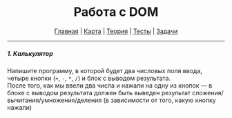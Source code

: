 <div align="center">

# Работа с DOM

[Главная](https://github.com/dollaween/junior-roadmap/)
|
[Карта](/roadmap/README.md)
|
[Теория](/theory/README.md)
|
[Тесты](/tests/README.md)
|
[Задачи](/tasks/README.md)

</div>

---

##### 1. Калькулятор

Напишите программу, в которой будет два числовых поля ввода, четыре кнопки (`+`, `-`, `*`, `/`) и блок с выводом результата.  
После того, как мы ввели два числа и нажали на одну из кнопок — в блоке с выводом результата должен быть выведен результат сложения/вычитания/умножения/деления (в зависимости от того, какую кнопку нажали)
